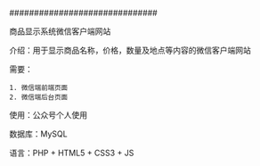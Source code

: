 ##############################

商品显示系统微信客户端网站

介绍：用于显示商品名称，价格，数量及地点等内容的微信客户端网站

需要：

	1. 微信端前端页面
	2. 微信端后台页面


使用：公众号个人使用

数据库：MySQL

语言：PHP + HTML5 + CSS3 + JS
